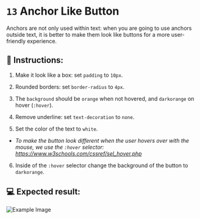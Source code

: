 # `13` Anchor Like Button

Anchors are not only used within text: when you are going to use anchors outside text, it is better to make them look like buttons for a more user-friendly experience.

## 📝 Instructions:

1. Make it look like a box: set `padding` to `10px`.

2. Rounded borders: set `border-radius` to `4px`.

3. The `background` should be `orange` when not hovered, and `darkorange` on hover (`:hover`).

4. Remove underline: set `text-decoration` to `none`.

5. Set the color of the text to `white`.

+ *To make the button look different when the user hovers over with the mouse, we use the `:hover` selector: https://www.w3schools.com/cssref/sel_hover.php*

6. Inside of the `:hover` selector change the background of the button to `darkorange`.

## 💻 Expected result:

![Example Image](../../.learn/assets/13-1.gif?raw=true)
